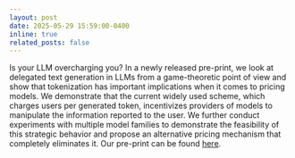```yaml
---
layout: post
date: 2025-05-29 15:59:00-0400
inline: true
related_posts: false
---
```

Is your LLM overcharging you? In a newly released pre-print, we look at delegated text generation in LLMs from a game-theoretic point of view and show that tokenization has important implications when it comes to pricing models. We demonstrate that the current widely used scheme, which charges users per generated token, incentivizes providers of models to manipulate the information reported to the user. We further conduct experiments with multiple model families to demonstrate the feasibility of this strategic behavior and propose an alternative pricing mechanism that completely eliminates it. Our pre-print can be found [here](https://arxiv.org/abs/2505.21627).